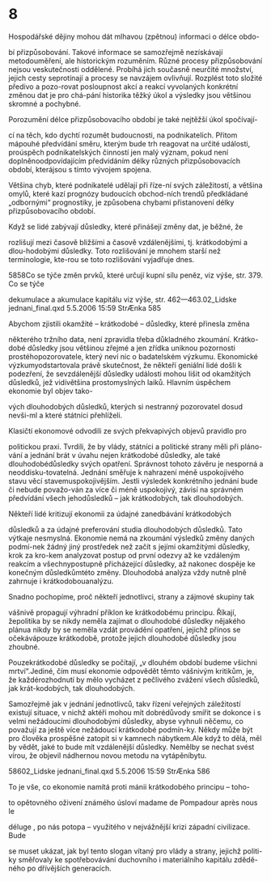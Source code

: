 # 8

Hospodářské dějiny mohou dát mlhavou (zpětnou) informaci o délce obdo-

bí přizpůsobování. Takové informace se samozřejmě nezískávají metodouměření, ale historickým rozuměním. Různé procesy přizpůsobování nejsou veskutečnosti oddělené. Probíhá jich současně neurčité množství, jejich cesty seprotínají a procesy se navzájem ovlivňují. Rozplést toto složité předivo a pozo-rovat posloupnost akcí a reakcí vyvolaných konkrétní změnou dat je pro chá-pání historika těžký úkol a výsledky jsou většinou skromné a pochybné.

Porozumění délce přizpůsobovacího období je také nejtěžší úkol spočívají-

cí na těch, kdo dychtí rozumět budoucnosti, na podnikatelích. Přitom mápouhé předvídání směru, kterým bude trh reagovat na určité události, proúspěch podnikatelských činností jen malý význam, pokud není doplněnoodpovídajícím předvídáním délky různých přizpůsobovacích období, kterájsou s tímto vývojem spojena.

Většina chyb, které podnikatelé udělají při říze-ní svých záležitostí, a většina omylů, které kazí prognózy budoucích obchod-ních trendů předkládané „odbornými“ prognostiky, je způsobena chybami přistanovení délky přizpůsobovacího období.

Když se lidé zabývají důsledky, které přinášejí změny dat, je běžné, že

rozlišují mezi časově bližšími a časově vzdálenějšími, tj. krátkodobými a dlou-hodobými důsledky. Toto rozlišování je mnohem starší než terminologie, kte-rou se toto rozlišování vyjadřuje dnes.

5858Co se týče změn prvků, které určují kupní sílu peněz, viz výše, str. 379. Co se týče

dekumulace a akumulace kapitálu viz výše, str. 462—463.02_Lidske jednani_final.qxd 5.5.2006 15:59 StrÆnka 585

Abychom zjistili okamžité – krátkodobé – důsledky, které přinesla změna

některého tržního data, není zpravidla třeba důkladného zkoumání. Krátko-dobé důsledky jsou většinou zřejmé a jen zřídka uniknou pozornosti prostéhopozorovatele, který neví nic o badatelském výzkumu. Ekonomické výzkumyodstartovala právě skutečnost, že někteří geniální lidé došli k podezření, že sevzdálenější důsledky události mohou lišit od okamžitých důsledků, jež vidívětšina prostomyslných laiků. Hlavním úspěchem ekonomie byl objev tako-

vých dlouhodobých důsledků, kterých si nestranný pozorovatel dosud nevši-ml a které státníci přehlíželi.

Klasičtí ekonomové odvodili ze svých překvapivých objevů pravidlo pro

politickou praxi. Tvrdili, že by vlády, státníci a politické strany měli při pláno-vání a jednání brát v úvahu nejen krátkodobé důsledky, ale také dlouhodobédůsledky svých opatření. Správnost tohoto závěru je nesporná a neoddisku-tovatelná. Jednání směřuje k nahrazení méně uspokojivého stavu věcí stavemuspokojivějším. Jestli výsledek konkrétního jednání bude či nebude považo-ván za více či méně uspokojivý, závisí na správném předvídání všech jehodůsledků – jak krátkodobých, tak dlouhodobých.

Někteří lidé kritizují ekonomii za údajné zanedbávání krátkodobých

důsledků a za údajné preferování studia dlouhodobých důsledků. Tato výtkaje nesmyslná. Ekonomie nemá na zkoumání výsledků změny daných podmí-nek žádný jiný prostředek než začít s jejími okamžitými důsledky, krok za kro-kem analyzovat postup od první odezvy až ke vzdáleným reakcím a všechnypostupně přicházející důsledky, až nakonec dospěje ke konečným důsledkůmtéto změny. Dlouhodobá analýza vždy nutně plně zahrnuje i krátkodobouanalýzu.

Snadno pochopíme, proč někteří jednotlivci, strany a zájmové skupiny tak

vášnivě propagují výhradní příklon ke krátkodobému principu. Říkají, žepolitika by se nikdy neměla zajímat o dlouhodobé důsledky nějakého plánua nikdy by se neměla vzdát provádění opatření, jejichž přínos se očekávápouze krátkodobě, protože jejich dlouhodobé důsledky jsou zhoubné.

Pouzekrátkodobé důsledky se počítají, „v dlouhém období budeme všichni mrtví“.Jediné, čím musí ekonomie odpovědět těmto vášnivým kritikům, je, že každérozhodnutí by mělo vycházet z pečlivého zvážení všech důsledků, jak krát-kodobých, tak dlouhodobých.

Samozřejmě jak v jednání jednotlivců, takv řízení veřejných záležitostí existují situace, v nichž aktéři mohou mít dobrédůvody smířit se dokonce i s velmi nežádoucími dlouhodobými důsledky, abyse vyhnuli něčemu, co považují za ještě více nežádoucí krátkodobé podmín-ky. Někdy může být pro člověka prospěšné zatopit si v kamnech nábytkem.Ale když to dělá, měl by vědět, jaké to bude mít vzdálenější důsledky. Nemělby se nechat svést vírou, že objevil nádhernou novou metodu na vytápěníbytu.

58602_Lidske jednani_final.qxd 5.5.2006 15:59 StrÆnka 586

To je vše, co ekonomie namítá proti mánii krátkodobého principu – toho-

to opětovného oživení známého úsloví madame de Pompadour après nous le

déluge , po nás potopa – využitého v nejvážnější krizi západní civilizace. Bude

se muset ukázat, jak byl tento slogan vítaný pro vlády a strany, jejichž politi-ky směřovaly ke spotřebovávání duchovního i materiálního kapitálu zdědě-ného po dřívějších generacích.
